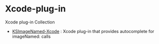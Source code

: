 # Xcode-plug-in
Xcode plug-in Collection

* [KSImageNamed-Xcode](https://github.com/ksuther/KSImageNamed-Xcode) : Xcode plug-in that provides autocomplete for imageNamed: calls

